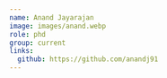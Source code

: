 ```yaml
---
name: Anand Jayarajan
image: images/anand.webp
role: phd
group: current
links:
  github: https://github.com/anandj91
---
```

